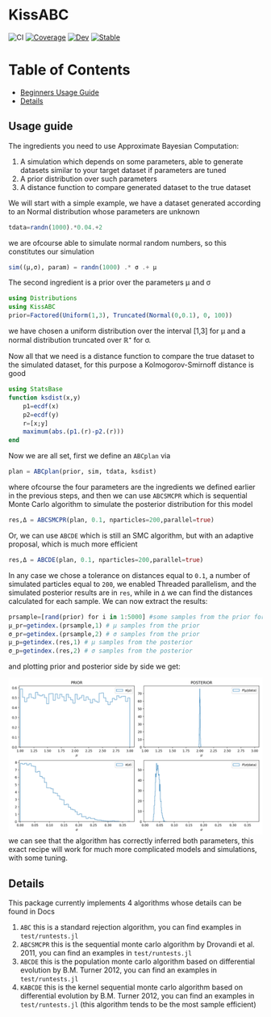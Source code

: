 # KissABC
![CI](https://github.com/francescoalemanno/KissABC.jl/workflows/CI/badge.svg?branch=master)
[![Coverage](https://codecov.io/gh/francescoalemanno/KissABC.jl/branch/master/graph/badge.svg)](https://codecov.io/gh/francescoalemanno/KissABC.jl)
[![Dev](https://img.shields.io/badge/docs-dev-blue.svg)](https://francescoalemanno.github.io/KissABC.jl/dev)
[![Stable](https://img.shields.io/badge/docs-stable-blue.svg)](https://francescoalemanno.github.io/KissABC.jl/stable/)

Table of Contents
=================

  * [Beginners Usage Guide](#usage-guide)
  * [Details](#details)

## Usage guide

The ingredients you need to use Approximate Bayesian Computation:

1. A simulation which depends on some parameters, able to generate datasets similar to your target dataset if parameters are tuned
1. A prior distribution over such parameters
1. A distance function to compare generated dataset to the true dataset

We will start with a simple example, we have a dataset generated according to an Normal distribution whose parameters are unknown
```julia
tdata=randn(1000).*0.04.+2
```
we are ofcourse able to simulate normal random numbers, so this constitutes our simulation
```julia
sim((μ,σ), param) = randn(1000) .* σ .+ μ
```
The second ingredient is a prior over the parameters μ and σ
```julia
using Distributions
using KissABC
prior=Factored(Uniform(1,3), Truncated(Normal(0,0.1), 0, 100))
```
we have chosen a uniform distribution over the interval [1,3] for μ and a normal distribution truncated over ℝ⁺ for σ.

Now all that we need is a distance function to compare the true dataset to the simulated dataset, for this purpose a Kolmogorov-Smirnoff distance is good
```julia
using StatsBase
function ksdist(x,y)
    p1=ecdf(x)
    p2=ecdf(y)
    r=[x;y]
    maximum(abs.(p1.(r)-p2.(r)))
end
```
Now we are all set, first we define an `ABCplan` via

```julia
plan = ABCplan(prior, sim, tdata, ksdist)
```
where ofcourse the four parameters are the ingredients we defined earlier in the previous steps, and then
we can use `ABCSMCPR` which is sequential Monte Carlo algorithm to simulate the posterior distribution for this model
```julia
res,Δ = ABCSMCPR(plan, 0.1, nparticles=200,parallel=true)
```
Or, we can use `ABCDE` which is still an SMC algorithm, but with an adaptive proposal, which is much more efficient
```julia
res,Δ = ABCDE(plan, 0.1, nparticles=200,parallel=true)
```
In any case we chose a tolerance on distances equal to `0.1`, a number of simulated particles equal to `200`, we enabled Threaded parallelism, and the simulated posterior results are in `res`, while in `Δ` we can find the distances calculated for each sample.
We can now extract the results:
```julia
prsample=[rand(prior) for i in 1:5000] #some samples from the prior for comparison
μ_pr=getindex.(prsample,1) # μ samples from the prior
σ_pr=getindex.(prsample,2) # σ samples from the prior
μ_p=getindex.(res,1) # μ samples from the posterior
σ_p=getindex.(res,2) # σ samples from the posterior
```
and plotting prior and posterior side by side we get:

![plots of the Inference Results](images/inf_normaldist.png "Inference Results")
we can see that the algorithm has correctly inferred both parameters, this exact recipe will work for much more complicated models and simulations, with some tuning.

## Details
This package currently implements 4 algorithms whose details can be found in Docs

1. `ABC` this is a standard rejection algorithm, you can find examples in `test/runtests.jl`
1. `ABCSMCPR` this is the sequential monte carlo algorithm by Drovandi et al. 2011, you can find an examples in `test/runtests.jl`
1. `ABCDE` this is the population monte carlo algorithm based on differential evolution by B.M. Turner 2012, you can find an examples in `test/runtests.jl`
1. `KABCDE` this is the kernel sequential monte carlo algorithm based on differential evolution by B.M. Turner 2012, you can find an examples in `test/runtests.jl` (this algorithm tends to be the most sample efficient)
